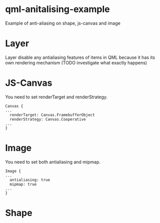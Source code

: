 # qml-anitalising-example
Example of anti-aliasing on shape, js-canvas and image

# Layer
Layer disable any antialiasing features of items in QML because it has its own rendering mechanism (TODO investigate what exactly happens)

# JS-Canvas
You need to set renderTarget and renderStrategy.
```
Canvas {
...
  renderTarget: Canvas.FramebufferObject
  renderStrategy: Canvas.Cooperative
...
}
```

# Image
You need to set both antialiasing and mipmap.
```
Image {
...
  antialiasing: true
  mipmap: true
...
}
```

# Shape
